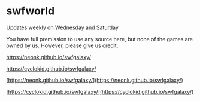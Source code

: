 # swfworld
Updates weekly on Wednesday and Saturday

You have full premission to use any source here, but none of the games are owned by us. However, please give us credit.

https://neonk.github.io/swfgalaxy/

https://cyclokid.github.io/swfgalaxy/

[https://neonk.github.io/swfgalaxy/](https://neonk.github.io/swfgalaxy/)

[https://cyclokid.github.io/swfgalaxy/](https://cyclokid.github.io/swfgalaxy/)
